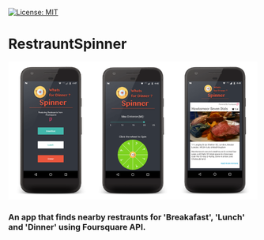 [![License: MIT](https://img.shields.io/badge/License-MIT-yellow.svg)](https://opensource.org/licenses/MIT)

# RestrauntSpinner

![Alt text](/image.png?raw=true "Optional Title")

### An app that finds nearby restraunts for 'Breakafast', 'Lunch' and 'Dinner' using Foursquare API.
